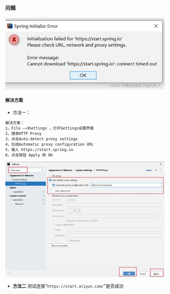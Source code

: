 ### 问题

#### 

![](https://raw.githubusercontent.com/mazaiguo/blogimg/main/20231011-20231011100316.png)

#### 解决方案

* 方法一：

```
解决方案：
1，File ——》Settings ，打开Settings设置界面
2，搜索HTTP Proxy
3，点击Auto-detect proxy settings
4，勾选Automatic proxy configuration URL
5，输入 https://start.spring.io
6，点击按钮 Apply 和 OK
```

![](https://raw.githubusercontent.com/mazaiguo/blogimg/main/20231011-20231011100341.png)

* **方法二** 测试连接"`https://start.aliyun.com/`"是否成功